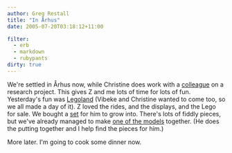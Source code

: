 ```yaml
---
author: Greg Restall
title: "In Århus"
date: 2005-07-20T03:18:12+11:00

filter:
  - erb
  - markdown
  - rubypants
dirty: true
---
```


We're settled in &Aring;rhus now, while Christine does work with a [colleague](http://www.ps.au.dk/showpage.asp?lNobuffer=1&lPageID=86) on a research project.  This gives Z and me lots of time for lots of fun.  Yesterday's fun was [Legoland](http://www.lego.com/legoland/billund/) (Vibeke and Christine wanted to come too, so we all made a day of it).  Z loved the rides, and the displays, and the Lego for sale.  We bought a [set](http://shop.lego.com/RetiredProducts.asp?p=4402) for him to grow into.  There's lots of fiddly pieces, but we've already managed to make [one of the models](http://consequently.org/phonecam/Zachary%20and%20a%20Lego%20creation,%20July%2019,%202005.jpg) together. (He does the putting together and I help find the pieces for him.)

More later.  I'm going to cook some dinner now.